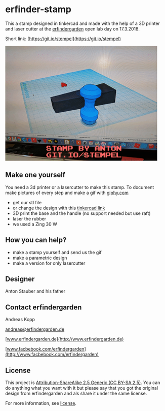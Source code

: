# erfinder-stamp

This a stamp designed in tinkercad and made with the help of a 3D printer and laser cutter at the [erfindergarden](http://erfindergarden.de) open lab day on 17.3.2018. 

Short link: [https://git.io/stempel](https://git.io/stempel)

![](stamp.gif)


## Make one yourself

You need a 3d printer or a lasercutter to make this stamp. To document make pictures of every step and make a gif with [giphy.com](https://giphy.com)


* get our stl file 
* or change the design with this [tinkercad link](https://www.tinkercad.com/things/8OM9B7f5Amr-stempel-anton/editv2?sharecode=yRd7hq-T_3WyIN5jCARA_ZOQ_PXWMZ6ZoOy7MRleqlk=)
* 3D print the base and the handle (no support needed but use raft)
* laser the rubber
* we used a Zing 30 W


## How you can help?

* make a stamp yourself and send us the gif
* make a parametric design
* make a version for only lasercutter

## Designer

Anton Stauber and his father 


## Contact erfindergarden

Andreas Kopp

[andreas@erfindergarden.de](mailto:andreas@erfindergarden.de)

[www.erfindergarden.de](http://www.erfindergarden.de)

[www.facbebook.com/erfindergarden](http://www.facbebook.com/erfindergarden)

 
## License

This project is [Attribution-ShareAlike 2.5 Generic (CC BY-SA 2.5)](https://creativecommons.org/licenses/by-sa/2.5/). You can do anything what you want with it but please say that you got the original design from erfindergarden and als share it under the same license. 

For more information, see [license](LICENSE.md). 
